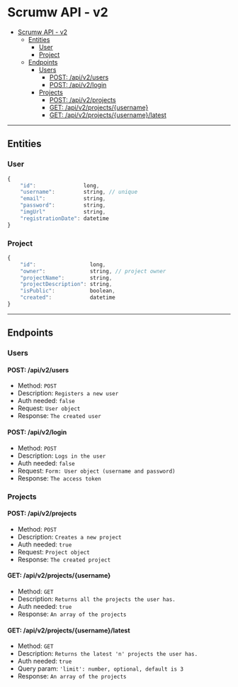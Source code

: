 # Scrumw API - v2

- [Scrumw API - v2](#scrumw-api---v2)
  - [Entities](#entities)
    - [User](#user)
    - [Project](#project)
  - [Endpoints](#endpoints)
    - [Users](#users)
      - [POST: /api/v2/users](#post-apiv2users)
      - [POST: /api/v2/login](#post-apiv2login)
    - [Projects](#projects)
      - [POST: /api/v2/projects](#post-apiv2projects)
      - [GET: /api/v2/projects/{username}](#get-apiv2projectsusername)
      - [GET: /api/v2/projects/{username}/latest](#get-apiv2projectsusernamelatest)

<hr>

## Entities

### User
```js
{
    "id":               long,
    "username":         string, // unique
    "email":            string,
    "password":         string,
    "imgUrl"            string,
    "registrationDate": datetime
}
```

### Project
```js
{
    "id":                 long,
    "owner":              string, // project owner
    "projectName":        string,
    "projectDescription": string,
    "isPublic":           boolean,
    "created":            datetime
}
```

<hr>

## Endpoints

### Users

#### POST: /api/v2/users
- Method: `POST`
- Description: `Registers a new user`
- Auth needed: `false`
- Request: `User object`
- Response: `The created user`

#### POST: /api/v2/login
- Method: `POST`
- Description: `Logs in the user`
- Auth needed: `false`
- Request: `Form: User object (username and password)`
- Response: `The access token`

### Projects

#### POST: /api/v2/projects
- Method: `POST`
- Description: `Creates a new project`
- Auth needed: `true`
- Request: `Project object`
- Response: `The created project`

#### GET: /api/v2/projects/{username}
- Method: `GET`
- Description: `Returns all the projects the user has.`
- Auth needed: `true`
- Response: `An array of the projects`

#### GET: /api/v2/projects/{username}/latest
- Method: `GET`
- Description: `Returns the latest 'n' projects the user has.`
- Auth needed: `true`
- Query param: `'limit': number, optional, default is 3`
- Response: `An array of the projects`